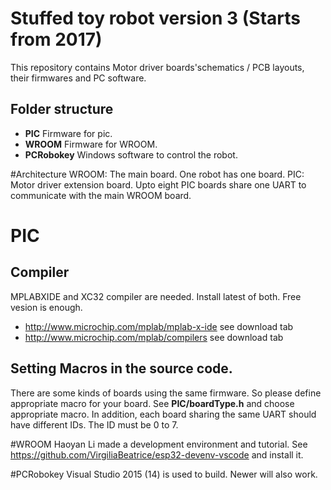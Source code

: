 # Stuffed toy robot version 3 (Starts from 2017) 

This repository contains Motor driver boards'schematics / PCB layouts, their firmwares and PC software.

## Folder structure
- __PIC__ Firmware for pic.
- __WROOM__ Firmware for WROOM.
- __PCRobokey__ Windows software to control the robot.

#Architecture
WROOM: The main board. One robot has one board.
PIC: Motor driver extension board. Upto eight PIC boards share one UART to communicate with the main WROOM board.

# PIC
## Compiler
MPLABXIDE and XC32 compiler are needed. Install latest of both. Free vesion is enough.
- http://www.microchip.com/mplab/mplab-x-ide see download tab
- http://www.microchip.com/mplab/compilers see download tab

## Setting Macros in the source code.
There are some kinds of boards using the same firmware. So please define appropriate macro for your board.
 See __PIC/boardType.h__ and choose appropriate macro.
In addition, each board sharing the same UART should have different IDs. The ID must be 0 to 7.

#WROOM
 Haoyan Li made a development environment and tutorial.
 See https://github.com/VirgiliaBeatrice/esp32-devenv-vscode and install it.

#PCRobokey
Visual Studio 2015 (14) is used to build. Newer will also work.
